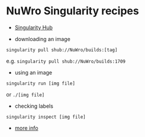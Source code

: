 # NuWro Singularity recipes

* [Singularity Hub](https://singularity-hub.org/collections/265)

* downloading an image

```
singularity pull shub://NuWro/builds:[tag]
```

e.g. `singularity pull shub://NuWro/builds:1709`

* using an image

```
singularity run [img file]
```

or `./[img file]`

* checking labels

```
singularity inspect [img file]
```

* [more info](http://singularity.lbl.gov/user-guide)